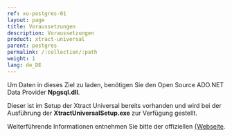```yaml
---
ref: xu-postgres-01
layout: page
title: Voraussetzungen
description: Voraussetzungen
product: xtract-universal
parent: postgres
permalink: /:collection/:path
weight: 1
lang: de_DE
---
```


Um Daten in dieses Ziel zu laden, benötigen Sie den Open Source ADO.NET Data Provider **Npgsql.dll**.

Dieser ist im Setup der Xtract Universal bereits vorhanden und wird bei der Ausführung der **XtractUniversalSetup.exe** zur Verfügung gestellt. 

Weiterführende Informationen entnehmen Sie bitte der offiziellen [{Webseite](https://www.npgsql.org/doc/index.html).




